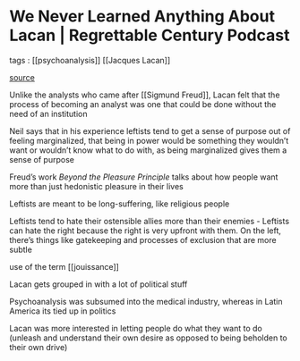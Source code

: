 # We Never Learned Anything About Lacan | Regrettable Century Podcast

tags
: [[psychoanalysis]] [[Jacques Lacan]]

[source](https://www.buzzsprout.com/220523/4370345-we-never-learned-anything-about-lacan-with-neil-from-the-from-78-podcast)


Unlike the analysts who came after [[Sigmund Freud]], Lacan felt that the process of becoming an analyst was one that could be done without the need of an institution

Neil says that in his experience leftists tend to get a sense of purpose out of feeling marginalized, that being in power would be something they wouldn&rsquo;t want or wouldn&rsquo;t know what to do with, as being marginalized gives them a sense of purpose

Freud&rsquo;s work _Beyond the Pleasure Principle_ talks about how people want more than just hedonistic pleasure in their lives

Leftists are meant to be long-suffering, like religious people

Leftists tend to hate their ostensible allies more than their enemies
    -   Leftists can hate the right because the right is very upfront with them. On the left, there&rsquo;s things like gatekeeping and processes of exclusion that are more subtle

use of the term [[jouissance]]

Lacan gets grouped in with a lot of political stuff

Psychoanalysis was subsumed into the medical industry, whereas in Latin America its tied up in politics

Lacan was more interested in letting people do what they want to do (unleash and understand their own desire as opposed to being beholden to their own drive)

